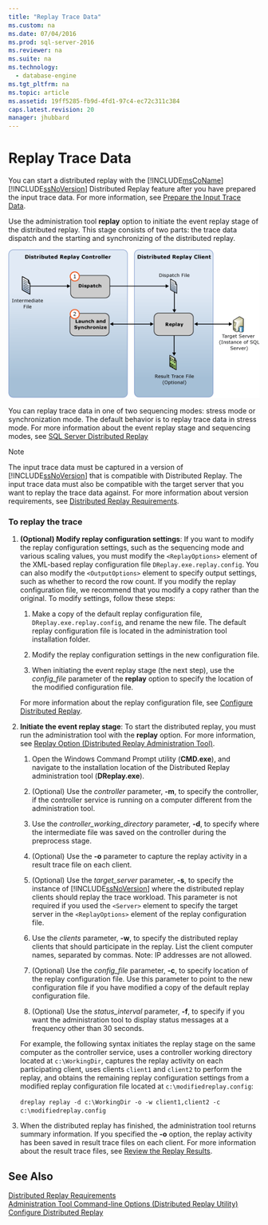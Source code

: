 ```yaml
---
title: "Replay Trace Data"
ms.custom: na
ms.date: 07/04/2016
ms.prod: sql-server-2016
ms.reviewer: na
ms.suite: na
ms.technology: 
  - database-engine
ms.tgt_pltfrm: na
ms.topic: article
ms.assetid: 19ff5285-fb9d-4fd1-97c4-ec72c311c384
caps.latest.revision: 20
manager: jhubbard
---
```

# Replay Trace Data
You can start a distributed replay with the [!INCLUDE[msCoName](../../Topics/TopicNameContainA/includes/msCoName_md.md)] [!INCLUDE[ssNoVersion](../../Topics/TopicNameContainA/includes/ssNoVersion_md.md)] Distributed Replay feature after you have prepared the input trace data. For more information, see [Prepare the Input Trace Data](../../Topics/TopicNameNotContainA/Prepare-the-Input-Trace-Data.md).  
  
 Use the administration tool **replay** option to initiate the event replay stage of the distributed replay. This stage consists of two parts: the trace data dispatch and the starting and synchronizing of the distributed replay.  
  
 ![Distributed Event Replay](../../Topics/TopicNameNotContainA/media/EventReplay.gif "EventReplay")  
  
 You can replay trace data in one of two sequencing modes: stress mode or synchronization mode. The default behavior is to replay trace data in stress mode. For more information about the event replay stage and sequencing modes, see [SQL Server Distributed Replay](../../Topics/TopicNameNotContainA/SQL-Server-Distributed-Replay.md)  
  
> [!NOTE]  
>  The input trace data must be captured in a version of [!INCLUDE[ssNoVersion](../../Topics/TopicNameContainA/includes/ssNoVersion_md.md)] that is compatible with Distributed Replay. The input trace data must also be compatible with the target server that you want to replay the trace data against. For more information about version requirements, see [Distributed Replay Requirements](../../Topics/TopicNameNotContainA/Distributed-Replay-Requirements.md).  
  
### To replay the trace  
  
1.  **(Optional) Modify replay configuration settings**: If you want to modify the replay configuration settings, such as the sequencing mode and various scaling values, you must modify the `<ReplayOptions>` element of the XML-based replay configuration file `DReplay.exe.replay.config`. You can also modify the `<OutputOptions>` element to specify output settings, such as whether to record the row count. If you modify the replay configuration file, we recommend that you modify a copy rather than the original. To modify settings, follow these steps:  
  
    1.  Make a copy of the default replay configuration file, `DReplay.exe.replay.config`, and rename the new file. The default replay configuration file is located in the administration tool installation folder.  
  
    2.  Modify the replay configuration settings in the new configuration file.  
  
    3.  When initiating the event replay stage (the next step), use the *config_file* parameter of the **replay** option to specify the location of the modified configuration file.  
  
     For more information about the replay configuration file, see [Configure Distributed Replay](../../Topics/TopicNameNotContainA/Configure-Distributed-Replay.md).  
  
2.  **Initiate the event replay stage**: To start the distributed replay, you must run the administration tool with the **replay** option. For more information, see [Replay Option (Distributed Replay Administration Tool)](../../Topics/TopicNameNotContainA/Replay-Option--Distributed-Replay-Administration-Tool-.md).  
  
    1.  Open the Windows Command Prompt utility (**CMD.exe**), and navigate to the installation location of the Distributed Replay administration tool (**DReplay.exe**).  
  
    2.  (Optional) Use the *controller* parameter, **-m**, to specify the controller, if the controller service is running on a computer different from the administration tool.  
  
    3.  Use the *controller_working_directory* parameter, **-d**, to specify where the intermediate file was saved on the controller during the preprocess stage.  
  
    4.  (Optional) Use the **-o** parameter to capture the replay activity in a result trace file on each client.  
  
    5.  (Optional) Use the *target_server* parameter, **-s**, to specify the instance of [!INCLUDE[ssNoVersion](../../Topics/TopicNameContainA/includes/ssNoVersion_md.md)] where the distributed replay clients should replay the trace workload. This parameter is not required if you used the `<Server>` element to specify the target server in the `<ReplayOptions>` element of the replay configuration file.  
  
    6.  Use the *clients* parameter, **-w**, to specify the distributed replay clients that should participate in the replay. List the client computer names, separated by commas. Note: IP addresses are not allowed.  
  
    7.  (Optional) Use the *config_file* parameter, **-c**, to specify location of the replay configuration file. Use this parameter to point to the new configuration file if you have modified a copy of the default replay configuration file.  
  
    8.  (Optional) Use the *status_interval* parameter, **-f**, to specify if you want the administration tool to display status messages at a frequency other than 30 seconds.  
  
     For example, the following syntax initiates the replay stage on the same computer as the controller service, uses a controller working directory located at `c:\WorkingDir`, captures the replay activity on each participating client, uses clients `client1` and `client2` to perform the replay, and obtains the remaining replay configuration settings from a modified replay configuration file located at `c:\modifiedreplay.config`:  
  
     `dreplay replay -d c:\WorkingDir -o -w client1,client2 -c c:\modifiedreplay.config`  
  
3.  When the distributed replay has finished, the administration tool returns summary information. If you specified the **-o** option, the replay activity has been saved in result trace files on each client. For more information about the result trace files, see [Review the Replay Results](../../Topics/TopicNameNotContainA/Review-the-Replay-Results.md).  
  
## See Also  
 [Distributed Replay Requirements](../../Topics/TopicNameNotContainA/Distributed-Replay-Requirements.md)   
 [Administration Tool Command-line Options (Distributed Replay Utility)](../../Topics/TopicNameNotContainA/Administration-Tool-Command-line-Options--Distributed-Replay-Utility-.md)   
 [Configure Distributed Replay](../../Topics/TopicNameNotContainA/Configure-Distributed-Replay.md)
